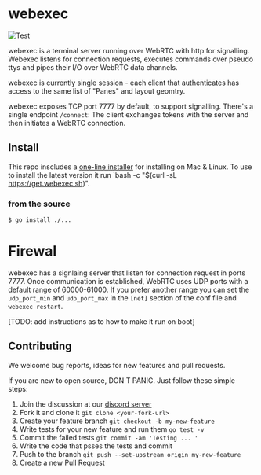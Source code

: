 # webexec

![Test](https://github.com/tuzig/webexec/workflows/test.yml/badge.svg)

webexec is a terminal server running over WebRTC with http for signalling.
Webexec listens for connection requests, executes commands over pseudo ttys
and pipes their I/O over WebRTC data channels.

webexec is currently single session - each client that authenticates has
access to the same list of "Panes" and layout geomtry. 

webexec exposes TCP port 7777 by default, to support signalling.
There's a single endpoint `/connect`: The client exchanges tokens with the
server and then initiates a WebRTC connection.

## Install

This repo inscludes a [one-line installer](install.sh) for installing on Mac & Linux.
To use to install the latest version it run
`bash -c "$(curl -sL https://get.webexec.sh)".

### from the source

```
$ go install ./...

```

# Firewal

webexec has a signlaing server that listen for connection request in
ports 7777. Once communication is established, WebRTC uses UDP ports with 
a default range of 60000-61000.
If you prefer another range you can set the `udp_port_min` and `udp_port_max`
in the `[net]` section of the conf file and `webexec restart`.

[TODO: add instructions as to how to make it run on boot]

## Contributing

We welcome bug reports, ideas for new features and pull requests.

If you are new to open source, DON'T PANIC. Just follow these simple
steps:

1. Join the discussion at our [discord server](https://discord.gg/GneEDB7ZZQ)
2. Fork it and clone it `git clone <your-fork-url>`
3. Create your feature branch `git checkout -b my-new-feature`
4. Write tests for your new feature and run them `go test -v`
5. Commit the failed tests `git commit -am 'Testing ... '`
6. Write the code that psses the tests and commit 
7. Push to the branch `git push --set-upstream origin my-new-feature`
8. Create a new Pull Request
